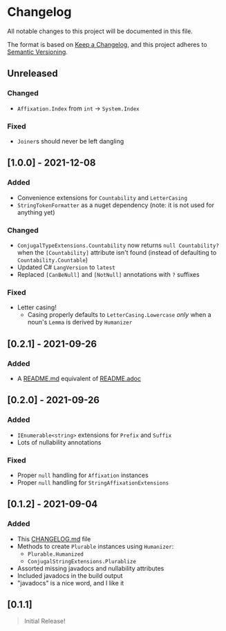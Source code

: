 # Changelog
All notable changes to this project will be documented in this file.

The format is based on [Keep a Changelog](https://keepachangelog.com/en/1.0.0/),
and this project adheres to [Semantic Versioning](https://semver.org/spec/v2.0.0.html).

## Unreleased

### Changed
- `Affixation.Index` from `int` -> `System.Index`

### Fixed
- `Joiner`s should never be left dangling

## [1.0.0] - 2021-12-08

### Added

- Convenience extensions for `Countability` and `LetterCasing`
- `StringTokenFormatter` as a nuget dependency (note: it is not used for anything yet)

### Changed

- `ConjugalTypeExtensions.Countability` now returns `null Countability?` when the `[Countability]` attribute isn't found (instead of defaulting to `Countability.Countable`)
- Updated C# `LangVersion` to `latest`
- Replaced `[CanBeNull]` and `[NotNull]` annotations with `?` suffixes

### Fixed

- Letter casing!
  - Casing properly defaults to `LetterCasing.Lowercase` *only* when a noun's `Lemma` is derived by `Humanizer`

## [0.2.1] - 2021-09-26

### Added

- A [README.md](README.md) equivalent of [README.adoc](README.adoc)

## [0.2.0] - 2021-09-26

### Added

- `IEnumerable<string>` extensions for `Prefix` and `Suffix`
- Lots of nullability annotations

### Fixed

- Proper `null` handling for `Affixation` instances
- Proper `null` handling for `StringAffixationExtensions`

## [0.1.2] - 2021-09-04

### Added

- This [CHANGELOG.md](./CHANGELOG.md) file
- Methods to create `Plurable` instances using `Humanizer`:
  - `Plurable.Humanized`
  - `ConjugalStringExtensions.Plurablize`
- Assorted missing javadocs and nullability attributes
- Included javadocs in the build output
- "javadocs" is a nice word, and I like it

## [0.1.1]

> Initial Release!